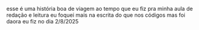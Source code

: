esse é uma história boa de viagem ao tempo que eu fiz pra minha aula de redação e leitura
  eu foquei mais na escrita do que nos códigos mas foi daora eu fiz no dia 2/8/2025

